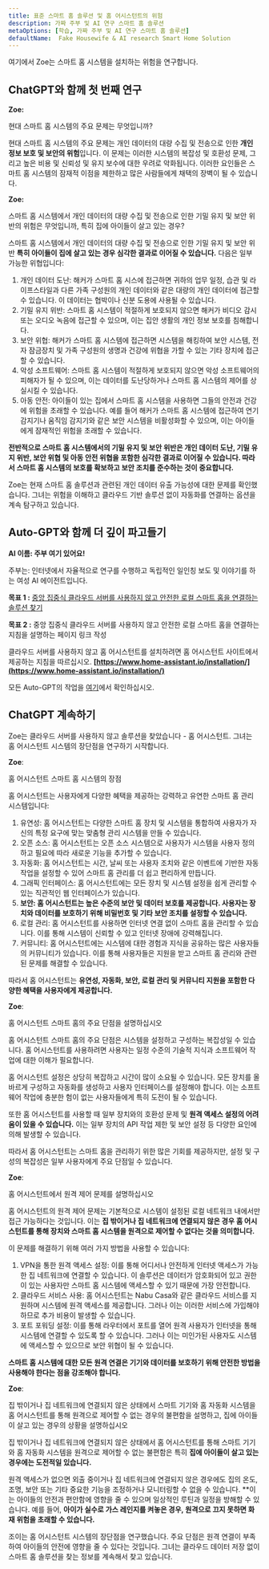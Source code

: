 ```yaml
---
title: 표준 스마트 홈 솔루션 및 홈 어시스턴트의 위험
description: 가짜 주부 및 AI 연구 스마트 홈 솔루션
metaOptions: [학습, 가짜 주부 및 AI 연구 스마트 홈 솔루션]
defaultName:  Fake Housewife & AI research Smart Home Solution
---
```


<LessonImages imageClasses="mb"  src='fake-housewife-and-ai-research-smart-home-solution/lesson-3-banner.png' alt="fake housewife ai" />

<RoboAcademyText fWeight="600">
  여기에서 Zoe는 스마트 홈 시스템을 설치하는 위험을 연구합니다.
</RoboAcademyText>


## ChatGPT와 함께 첫 번째 연구

<RoboAcademyDialog>

**Zoe:**

현대 스마트 홈 시스템의 주요 문제는 무엇입니까?
</RoboAcademyDialog>

<RoboAcademyDialog>

<ChatGPT/>

현대 스마트 홈 시스템의 주요 문제는 개인 데이터의 대량 수집 및 전송으로 인한 **개인 정보 보호 및 보안의 위험**입니다. 이 문제는 이러한 시스템의 복잡성 및 호환성 문제, 그리고 높은 비용 및 신뢰성 및 유지 보수에 대한 우려로 악화됩니다. 이러한 요인들은 스마트 홈 시스템의 잠재적 이점을 제한하고 많은 사람들에게 채택의 장벽이 될 수 있습니다.

</RoboAcademyDialog>

<RoboAcademyDialog>

**Zoe:**

스마트 홈 시스템에서 개인 데이터의 대량 수집 및 전송으로 인한 기밀 유지 및 보안 위반의 위험은 무엇입니까, 특히 집에 아이들이 살고 있는 경우?
</RoboAcademyDialog>


<RoboAcademyDialog>

<ChatGPT/>

스마트 홈 시스템에서 개인 데이터의 대량 수집 및 전송으로 인한 기밀 유지 및 보안 위반 **특히 아이들이 집에 살고 있는 경우 심각한 결과로 이어질 수 있습니다.** 다음은 일부 가능한 위협입니다:

1. 개인 데이터 도난: 해커가 스마트 홈 시스에 접근하면 귀하의 업무 일정, 습관 및 라이프스타일과 다른 가족 구성원의 개인 데이터와 같은 대량의 개인 데이터에 접근할 수 있습니다. 이 데이터는 협박이나 신분 도용에 사용될 수 있습니다.
2. 기밀 유지 위반: 스마트 홈 시스템이 적절하게 보호되지 않으면 해커가 비디오 감시 또는 오디오 녹음에 접근할 수 있으며, 이는 집안 생활의 개인 정보 보호를 침해합니다.
3. 보안 위협: 해커가 스마트 홈 시스템에 접근하면 시스템을 해킹하여 보안 시스템, 전자 잠금장치 및 가족 구성원의 생명과 건강에 위협을 가할 수 있는 기타 장치에 접근할 수 있습니다.
4. 악성 소프트웨어: 스마트 홈 시스템이 적절하게 보호되지 않으면 악성 소프트웨어의 피해자가 될 수 있으며, 이는 데이터를 도난당하거나 스마트 홈 시스템의 제어를 상실시킬 수 있습니다.
5. 아동 안전: 아이들이 있는 집에서 스마트 홈 시스템을 사용하면 그들의 안전과 건강에 위험을 초래할 수 있습니다. 예를 들어 해커가 스마트 홈 시스템에 접근하여 연기 감지기나 움직임 감지기와 같은 보안 시스템을 비활성화할 수 있으며, 이는 아이들에게 잠재적인 위험을 초래할 수 있습니다.

**전반적으로 스마트 홈 시스템에서의 기밀 유지 및 보안 위반은 개인 데이터 도난, 기밀 유지 위반, 보안 위협 및 아동 안전 위협을 포함한 심각한 결과로 이어질 수 있습니다. 따라서 스마트 홈 시스템의 보호를 확보하고 보안 조치를 준수하는 것이 중요합니다.**

</RoboAcademyDialog>

Zoe는 현재 스마트 홈 솔루션과 관련된 개인 데이터 유출 가능성에 대한 문제를 확인했습니다. 그녀는 위험을 이해하고 클라우드 기반 솔루션 없이 자동화를 연결하는 옵션을 계속 탐구하고 있습니다.

## Auto-GPT와 함께 더 깊이 파고들기

<RoboAcademyTerminal title="Auto-GPT">

**AI 이름: 주부 여기 있어요!**

주부는: 인터넷에서 자율적으로 연구를 수행하고 독립적인 일인칭 보도 및 이야기를 하는 여성 AI 에이전트입니다.

**목표 1 :**  <u>중앙 집중식 클라우드 서버를 사용하지 않고 안전한 로컬 스마트 홈을 연결하는 솔루션 찾기</u>

**목표 2 :** 중앙 집중식 클라우드 서버를 사용하지 않고 안전한 로컬 스마트 홈을 연결하는 지침을 설명하는 페이지 링크 작성

</RoboAcademyTerminal>

<RoboAcademyTerminal title="Research result">

클라우드 서버를 사용하지 않고 홈 어시스턴트를 설치하려면 홈 어시스턴트 사이트에서 제공하는 지침을 따르십시오. **[https://www.home-assistant.io/installation/](https://www.home-assistant.io/installation/)** 
</RoboAcademyTerminal>

모든 Auto-GPT의 작업을 [여기](https://www.notion.so/Process-AUTO-GPT-ousewife-9-1-1-a017c63d7707483a92f6872361e0f8fa)에서 확인하십시오.

## ChatGPT 계속하기

Zoe는 클라우드 서버를 사용하지 않고 솔루션을 찾았습니다 - 홈 어시스턴트. 그녀는 홈 어시스턴트 시스템의 장단점을 연구하기 시작합니다.


<RoboAcademyDialog>

**Zoe**:

홈 어시스턴트 스마트 홈 시스템의 장점

</RoboAcademyDialog>

<RoboAcademyDialog>

<ChatGPT/>

홈 어시스턴트는 사용자에게 다양한 혜택을 제공하는 강력하고 유연한 스마트 홈 관리 시스템입니다:

1. 유연성: 홈 어시스턴트는 다양한 스마트 홈 장치 및 시스템을 통합하여 사용자가 자신의 특정 요구에 맞는 맞춤형 관리 시스템을 만들 수 있습니다.
2. 오픈 소스: 홈 어시스턴트는 오픈 소스 시스템으로 사용자가 시스템을 사용자 정의하고 필요에 따라 새로운 기능을 추가할 수 있습니다.
3. 자동화: 홈 어시스턴트는 시간, 날씨 또는 사용자 조치와 같은 이벤트에 기반한 자동 작업을 설정할 수 있어 스마트 홈 관리를 더 쉽고 편리하게 만듭니다.
4. 그래픽 인터페이스: 홈 어시스턴트에는 모든 장치 및 시스템 설정을 쉽게 관리할 수 있는 직관적인 웹 인터페이스가 있습니다.
5. **보안: 홈 어시스턴트는 높은 수준의 보안 및 데이터 보호를 제공합니다. 사용자는 장치와 데이터를 보호하기 위해 비밀번호 및 기타 보안 조치를 설정할 수 있습니다.**
6. 로컬 관리: 홈 어시스턴트를 사용하면 인터넷 연결 없이 스마트 홈을 관리할 수 있습니다. 이를 통해 시스템이 신뢰할 수 있고 인터넷 장애에 강력해집니다.
7. 커뮤니티: 홈 어시스턴트에는 시스템에 대한 경험과 지식을 공유하는 많은 사용자들의 커뮤니티가 있습니다. 이를 통해 사용자들은 지원을 받고 스마트 홈 관리와 관련된 문제를 해결할 수 있습니다.

따라서 홈 어시스턴트는 **유연성, 자동화, 보안, 로컬 관리 및 커뮤니티 지원을 포함한 다양한 혜택을 사용자에게 제공합니다.**

</RoboAcademyDialog>

<RoboAcademyDialog>

**Zoe**:

홈 어시스턴트 스마트 홈의 주요 단점을 설명하십시오

</RoboAcademyDialog>

<RoboAcademyDialog>

<ChatGPT/>

홈 어시스턴트 스마트 홈의 주요 단점은 시스템을 설정하고 구성하는 복잡성일 수 있습니다. 홈 어시스턴트를 사용하려면 사용자는 일정 수준의 기술적 지식과 소프트웨어 작업에 대한 이해가 필요합니다.

홈 어시스턴트 설정은 상당히 복잡하고 시간이 많이 소요될 수 있습니다. 모든 장치를 올바르게 구성하고 자동화를 생성하고 사용자 인터페이스를 설정해야 합니다. 이는 소프트웨어 작업에 충분한 험이 없는 사용자들에게 특히 도전이 될 수 있습니다.

또한 홈 어시스턴트를 사용할 때 일부 장치와의 호환성 문제 및 **원격 액세스 설정의 어려움이 있을 수 있습니다.** 이는 일부 장치의 API 작업 제한 및 보안 설정 등 다양한 요인에 의해 발생할 수 있습니다.

따라서 홈 어시스턴트는 스마트 홈을 관리하기 위한 많은 기회를 제공하지만, 설정 및 구성의 복잡성은 일부 사용자에게 주요 단점일 수 있습니다.

</RoboAcademyDialog>

<RoboAcademyDialog>

**Zoe**:

홈 어시스턴트에서 원격 제어 문제를 설명하십시오

</RoboAcademyDialog>

<RoboAcademyDialog>

<ChatGPT/>

홈 어시스턴트의 원격 제어 문제는 기본적으로 시스템이 설정된 로컬 네트워크 내에서만 접근 가능하다는 것입니다. 이는 **집 밖이거나 집 네트워크에 연결되지 않은 경우 홈 어시스턴트를 통해 장치와 스마트 홈 시스템을 원격으로 제어할 수 없다는 것을 의미합니다.**

이 문제를 해결하기 위해 여러 가지 방법을 사용할 수 있습니다:

1. VPN을 통한 원격 액세스 설정: 이를 통해 어디서나 안전하게 인터넷 액세스가 가능한 집 네트워크에 연결할 수 있습니다. 이 솔루션은 데이터가 암호화되어 있고 권한이 있는 사용자만 스마트 홈 시스템에 액세스할 수 있기 때문에 가장 안전합니다.
2. 클라우드 서비스 사용: 홈 어시스턴트는 Nabu Casa와 같은 클라우드 서비스를 지원하며 시스템에 원격 액세스를 제공합니다. 그러나 이는 이러한 서비스에 가입해야 하므로 추가 비용이 발생할 수 있습니다.
3. 포트 포워딩 설정: 이를 통해 라우터에서 포트를 열어 원격 사용자가 인터넷을 통해 시스템에 연결할 수 있도록 할 수 있습니다. 그러나 이는 미인가된 사용자도 시스템에 액세스할 수 있으므로 보안 위협이 될 수 있습니다.

**스마트 홈 시스템에 대한 모든 원격 연결은 기기와 데이터를 보호하기 위해 안전한 방법을 사용해야 한다는 점을 강조해야 합니다.**

</RoboAcademyDialog>

<RoboAcademyDialog>

**Zoe**:

집 밖이거나 집 네트워크에 연결되지 않은 상태에서 스마트 기기와 홈 자동화 시스템을 홈 어시스턴트를 통해 원격으로 제어할 수 없는 경우의 불편함을 설명하고, 집에 아이들이 살고 있는 경우의 상황을 설명하십시오

</RoboAcademyDialog>

<RoboAcademyDialog>

<ChatGPT/>

집 밖이거나 집 네트워크에 연결되지 않은 상태에서 홈 어시스턴트를 통해 스마트 기기와 홈 자동화 시스템을 원격으로 제어할 수 없는 불편함은 특히 **집에 아이들이 살고 있는 경우에는 도전적일  있습니다.**

원격 액세스가 없으면 외출 중이거나 집 네트워크에 연결되지 않은 경우에도 집의 온도, 조명, 보안 또는 기타 중요한 기능을 조정하거나 모니터링할 수 없을 수 있습니다. **이는 아이들의 안전과 편안함에 영향을 줄 수 있으며 일상적인 루틴과 일정을 방해할 수 있습니다. 예를 들어, **아이가 실수로 가스 레인지를 켜놓은 경우, 원격으로 끄지 못하면 화재 위험을 초래할 수 있습니다.**

</RoboAcademyDialog>


<RoboAcademyText>

조이는 홈 어시스턴트 시스템의 장단점을 연구했습니다. 주요 단점은 원격 연결이 부족하여 아이들의 안전에 영향을 줄 수 있다는 것입니다. 그녀는 클라우드 데이터 저장 없이 스마트 홈 솔루션을 찾는 정보를 계속해서 찾고 있습니다.

</RoboAcademyText >




